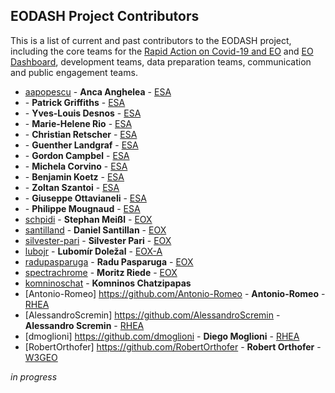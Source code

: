 ## EODASH Project Contributors

This is a list of current and past contributors to the EODASH project, including the core teams for the [Rapid Action on Covid-19 and EO](https://race.esa.int) and [EO Dashboard](https://eodashboard.org), development teams, data preparation teams, communication and public engagement teams. 

* [aapopescu](https://github.com/aapopescu) - **Anca Anghelea** - [ESA](https://www.esa.int/)
* []() - **Patrick Griffiths** - [ESA](https://www.esa.int/) 
* []() - **Yves-Louis Desnos** - [ESA](https://www.esa.int/) 
* []() - **Marie-Helene Rio** - [ESA](https://www.esa.int/)
* []() - **Christian Retscher** - [ESA](https://www.esa.int/)
* []() - **Guenther Landgraf** - [ESA](https://www.esa.int/)
* []() - **Gordon Campbel** - [ESA](https://www.esa.int/)
* []() - **Michela Corvino** - [ESA](https://www.esa.int/)
* []() - **Benjamin Koetz** - [ESA](https://www.esa.int/)
* []() - **Zoltan Szantoi** - [ESA](https://www.esa.int/)
* []() - **Giuseppe Ottavianeli** - [ESA](https://www.esa.int/)
* []() - **Philippe Mougnaud** - [ESA](https://www.esa.int/)
* [schpidi](https://github.com/schpidi) - **Stephan Meißl** - [EOX](https://eox.at)
* [santilland](https://github.com/santilland) - **Daniel Santillan** - [EOX](https://eox.at)
* [silvester-pari](https://github.com/silvester-pari) - **Silvester Pari** - [EOX](https://eox.at)
* [lubojr](https://github.com/lubojr) - **Lubomír Doležal** - [EOX-A](https://eox.at)
* [radupasparuga](https://github.com/radupasparuga) - **Radu Pasparuga** - [EOX](https://eox.at)
* [spectrachrome](https://github.com/spectrachrome) - **Moritz Riede** - [EOX](https://eox.at)
* [komninoschat](https://github.com/komninoschat) - **Komninos Chatzipapas**
* [Antonio-Romeo] https://github.com/Antonio-Romeo - **Antonio-Romeo** - [RHEA](https://www.rheagroup.com/)
* [AlessandroScremin] https://github.com/AlessandroScremin - **Alessandro Scremin** - [RHEA](https://www.rheagroup.com/)
* [dmoglioni] https://github.com/dmoglioni - **Diego Moglioni** - [RHEA](https://www.rheagroup.com/)
* [RobertOrthofer] https://github.com/RobertOrthofer - **Robert Orthofer** - [W3GEO](https://w3geo.at/)

*in progress*
